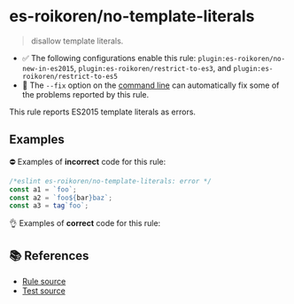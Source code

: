 # es-roikoren/no-template-literals
> disallow template literals.

- ✅ The following configurations enable this rule: `plugin:es-roikoren/no-new-in-es2015`, `plugin:es-roikoren/restrict-to-es3`, and `plugin:es-roikoren/restrict-to-es5`
- 🔧 The `--fix` option on the [command line](https://eslint.org/docs/user-guide/command-line-interface#fixing-problems) can automatically fix some of the problems reported by this rule.

This rule reports ES2015 template literals as errors.

## Examples

⛔ Examples of **incorrect** code for this rule:

```js
/*eslint es-roikoren/no-template-literals: error */
const a1 = `foo`;
const a2 = `foo${bar}baz`;
const a3 = tag`foo`;
```

👌 Examples of **correct** code for this rule:

<eslint-playground type="good" code="/*eslint es-roikoren/no-template-literals: error */
const a1 = 'foo'
const a2 = 'foo'+bar+'baz'
" />

## 📚 References

- [Rule source](https://github.com/roikoren755/eslint-plugin-es/blob/v2.0.5/src/rules/no-template-literals.ts)
- [Test source](https://github.com/roikoren755/eslint-plugin-es/blob/v2.0.5/tests/src/rules/no-template-literals.ts)
